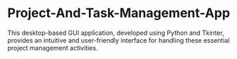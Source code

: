 # Project-And-Task-Management-App
This desktop-based GUI application, developed using Python and Tkinter, provides an intuitive and user-friendly interface for handling these essential project management activities.
